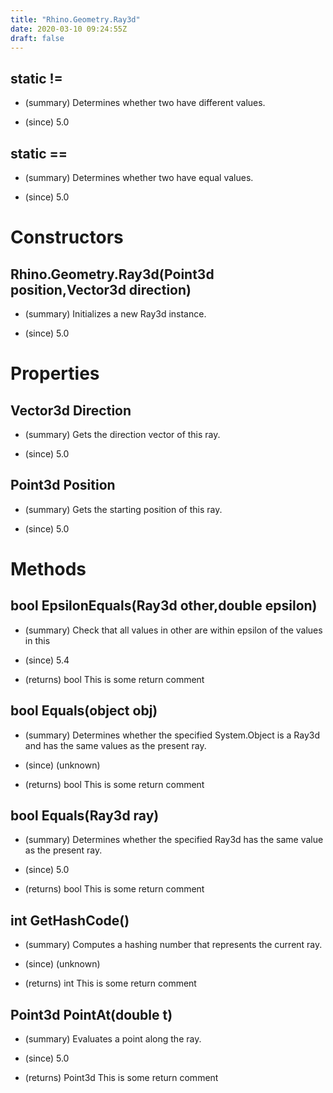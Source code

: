 ```yaml
---
title: "Rhino.Geometry.Ray3d"
date: 2020-03-10 09:24:55Z
draft: false
---
```


## static !=
- (summary) 
     Determines whether two  have different values.
     
- (since) 5.0
## static ==
- (summary) 
     Determines whether two  have equal values.
     
- (since) 5.0
# Constructors
## Rhino.Geometry.Ray3d(Point3d position,Vector3d direction)
- (summary) 
     Initializes a new Ray3d instance.
     
- (since) 5.0
# Properties
## Vector3d Direction
- (summary) 
     Gets the direction vector of this ray.
     
- (since) 5.0
## Point3d Position
- (summary) 
     Gets the starting position of this ray.
     
- (since) 5.0
# Methods
## bool EpsilonEquals(Ray3d other,double epsilon)
- (summary) 
     Check that all values in other are within epsilon of the values in this
     
- (since) 5.4
- (returns) bool This is some return comment
## bool Equals(object obj)
- (summary) 
     Determines whether the specified System.Object is a Ray3d and has the same values as the present ray.
     
- (since) (unknown)
- (returns) bool This is some return comment
## bool Equals(Ray3d ray)
- (summary) 
     Determines whether the specified Ray3d has the same value as the present ray.
     
- (since) 5.0
- (returns) bool This is some return comment
## int GetHashCode()
- (summary) 
     Computes a hashing number that represents the current ray.
     
- (since) (unknown)
- (returns) int This is some return comment
## Point3d PointAt(double t)
- (summary) 
     Evaluates a point along the ray.
     
- (since) 5.0
- (returns) Point3d This is some return comment
